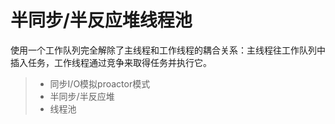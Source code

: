 半同步/半反应堆线程池
=====================

使用一个工作队列完全解除了主线程和工作线程的耦合关系：主线程往工作队列中插入任务，工作线程通过竞争来取得任务并执行它。

> * 同步I/O模拟proactor模式
> * 半同步/半反应堆
> * 线程池
